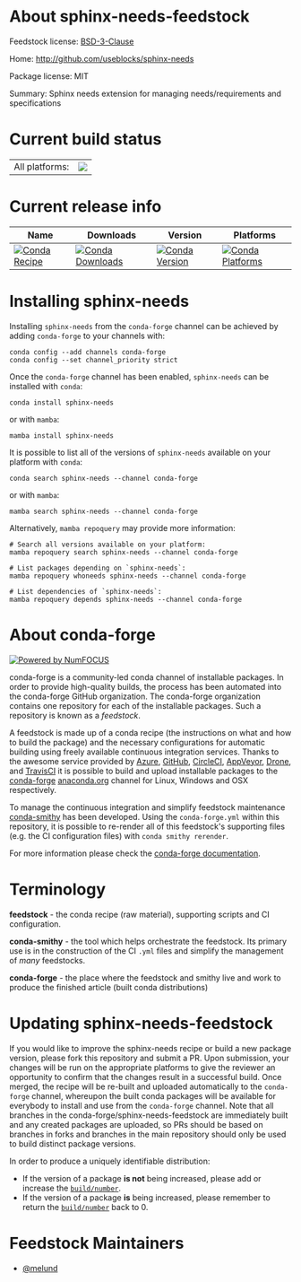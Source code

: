 About sphinx-needs-feedstock
============================

Feedstock license: [BSD-3-Clause](https://github.com/conda-forge/sphinx-needs-feedstock/blob/main/LICENSE.txt)

Home: http://github.com/useblocks/sphinx-needs

Package license: MIT

Summary: Sphinx needs extension for managing needs/requirements and specifications

Current build status
====================


<table><tr><td>All platforms:</td>
    <td>
      <a href="https://dev.azure.com/conda-forge/feedstock-builds/_build/latest?definitionId=19650&branchName=main">
        <img src="https://dev.azure.com/conda-forge/feedstock-builds/_apis/build/status/sphinx-needs-feedstock?branchName=main">
      </a>
    </td>
  </tr>
</table>

Current release info
====================

| Name | Downloads | Version | Platforms |
| --- | --- | --- | --- |
| [![Conda Recipe](https://img.shields.io/badge/recipe-sphinx--needs-green.svg)](https://anaconda.org/conda-forge/sphinx-needs) | [![Conda Downloads](https://img.shields.io/conda/dn/conda-forge/sphinx-needs.svg)](https://anaconda.org/conda-forge/sphinx-needs) | [![Conda Version](https://img.shields.io/conda/vn/conda-forge/sphinx-needs.svg)](https://anaconda.org/conda-forge/sphinx-needs) | [![Conda Platforms](https://img.shields.io/conda/pn/conda-forge/sphinx-needs.svg)](https://anaconda.org/conda-forge/sphinx-needs) |

Installing sphinx-needs
=======================

Installing `sphinx-needs` from the `conda-forge` channel can be achieved by adding `conda-forge` to your channels with:

```
conda config --add channels conda-forge
conda config --set channel_priority strict
```

Once the `conda-forge` channel has been enabled, `sphinx-needs` can be installed with `conda`:

```
conda install sphinx-needs
```

or with `mamba`:

```
mamba install sphinx-needs
```

It is possible to list all of the versions of `sphinx-needs` available on your platform with `conda`:

```
conda search sphinx-needs --channel conda-forge
```

or with `mamba`:

```
mamba search sphinx-needs --channel conda-forge
```

Alternatively, `mamba repoquery` may provide more information:

```
# Search all versions available on your platform:
mamba repoquery search sphinx-needs --channel conda-forge

# List packages depending on `sphinx-needs`:
mamba repoquery whoneeds sphinx-needs --channel conda-forge

# List dependencies of `sphinx-needs`:
mamba repoquery depends sphinx-needs --channel conda-forge
```


About conda-forge
=================

[![Powered by
NumFOCUS](https://img.shields.io/badge/powered%20by-NumFOCUS-orange.svg?style=flat&colorA=E1523D&colorB=007D8A)](https://numfocus.org)

conda-forge is a community-led conda channel of installable packages.
In order to provide high-quality builds, the process has been automated into the
conda-forge GitHub organization. The conda-forge organization contains one repository
for each of the installable packages. Such a repository is known as a *feedstock*.

A feedstock is made up of a conda recipe (the instructions on what and how to build
the package) and the necessary configurations for automatic building using freely
available continuous integration services. Thanks to the awesome service provided by
[Azure](https://azure.microsoft.com/en-us/services/devops/), [GitHub](https://github.com/),
[CircleCI](https://circleci.com/), [AppVeyor](https://www.appveyor.com/),
[Drone](https://cloud.drone.io/welcome), and [TravisCI](https://travis-ci.com/)
it is possible to build and upload installable packages to the
[conda-forge](https://anaconda.org/conda-forge) [anaconda.org](https://anaconda.org/)
channel for Linux, Windows and OSX respectively.

To manage the continuous integration and simplify feedstock maintenance
[conda-smithy](https://github.com/conda-forge/conda-smithy) has been developed.
Using the ``conda-forge.yml`` within this repository, it is possible to re-render all of
this feedstock's supporting files (e.g. the CI configuration files) with ``conda smithy rerender``.

For more information please check the [conda-forge documentation](https://conda-forge.org/docs/).

Terminology
===========

**feedstock** - the conda recipe (raw material), supporting scripts and CI configuration.

**conda-smithy** - the tool which helps orchestrate the feedstock.
                   Its primary use is in the construction of the CI ``.yml`` files
                   and simplify the management of *many* feedstocks.

**conda-forge** - the place where the feedstock and smithy live and work to
                  produce the finished article (built conda distributions)


Updating sphinx-needs-feedstock
===============================

If you would like to improve the sphinx-needs recipe or build a new
package version, please fork this repository and submit a PR. Upon submission,
your changes will be run on the appropriate platforms to give the reviewer an
opportunity to confirm that the changes result in a successful build. Once
merged, the recipe will be re-built and uploaded automatically to the
`conda-forge` channel, whereupon the built conda packages will be available for
everybody to install and use from the `conda-forge` channel.
Note that all branches in the conda-forge/sphinx-needs-feedstock are
immediately built and any created packages are uploaded, so PRs should be based
on branches in forks and branches in the main repository should only be used to
build distinct package versions.

In order to produce a uniquely identifiable distribution:
 * If the version of a package **is not** being increased, please add or increase
   the [``build/number``](https://docs.conda.io/projects/conda-build/en/latest/resources/define-metadata.html#build-number-and-string).
 * If the version of a package **is** being increased, please remember to return
   the [``build/number``](https://docs.conda.io/projects/conda-build/en/latest/resources/define-metadata.html#build-number-and-string)
   back to 0.

Feedstock Maintainers
=====================

* [@melund](https://github.com/melund/)

